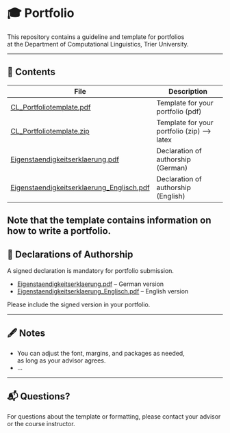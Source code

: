 <!-- TO DO:  -->
# 🎓 Portfolio

This repository contains a guideline and template for portfolios  
at the Department of Computational Linguistics, Trier University.

---

## 📂 Contents

| File | Description |
|------|-------------|
| [CL_Portfoliotemplate.pdf](CL_Portfoliotemplate.pdf) | Template for your portfolio (pdf) |
| [CL_Portfoliotemplate.zip](CL_Portfoliotemplate.zip) | Template for your portfolio (zip) --> latex |
| [Eigenstaendigkeitserklaerung.pdf](Eigenstaendigkeitserklaerung.pdf) | Declaration of authorship (German) |
| [Eigenstaendigkeitserklaerung_Englisch.pdf](Eigenstaendigkeitserklaerung_Englisch.pdf) | Declaration of authorship (English) |

Note that the template contains information on how to write a portfolio.
---

## 📄 Declarations of Authorship

A signed declaration is mandatory for portfolio submission.

- [Eigenstaendigkeitserklaerung.pdf](Eigenstaendigkeitserklaerung.pdf) – German version
- [Eigenstaendigkeitserklaerung_Englisch.pdf](./Eigenstaendigkeitserklaerung_Englisch.pdf) – English version

Please include the signed version in your portfolio.

---

## 🖋 Notes

- You can adjust the font, margins, and packages as needed,  
  as long as your advisor agrees.
- ...

---

## 📬 Questions?

For questions about the template or formatting,
please contact your advisor or the course instructor.
